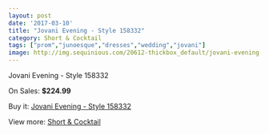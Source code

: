 ```yaml
---
layout: post
date: '2017-03-10'
title: "Jovani Evening - Style 158332"
category: Short & Cocktail
tags: ["prom","junoesque","dresses","wedding","jovani"]
image: http://img.sequinious.com/20612-thickbox_default/jovani-evening-style-158332.jpg
---
```

Jovani Evening - Style 158332

On Sales: **$224.99**
<a href="https://www.sequinious.com/short-cocktail/9166-jovani-evening-style-158332.html"><amp-img layout="responsive" width="600" height="600" src="//img.sequinious.com/20612-thickbox_default/jovani-evening-style-158332.jpg" alt="Jovani Evening - Style 158332 0" /></a>

Buy it: [Jovani Evening - Style 158332](https://www.sequinious.com/short-cocktail/9166-jovani-evening-style-158332.html "Jovani Evening - Style 158332")

View more: [Short & Cocktail](https://www.sequinious.com/9-short-cocktail "Short & Cocktail")